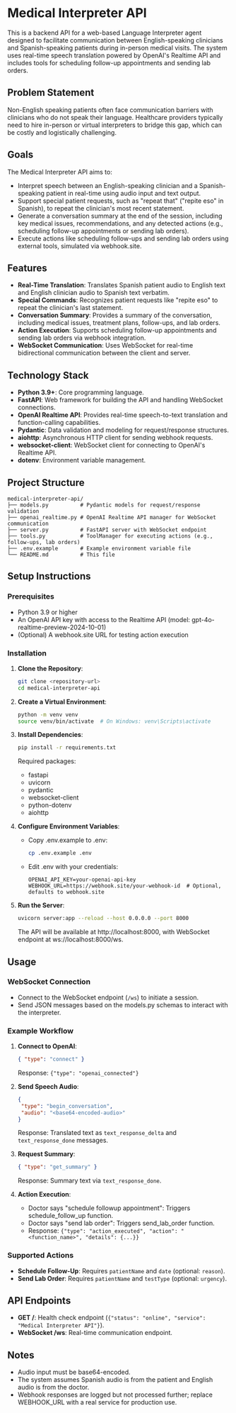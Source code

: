 # Medical Interpreter API

This is a backend API for a web-based Language Interpreter agent designed to facilitate communication between English-speaking clinicians and Spanish-speaking patients during in-person medical visits. The system uses real-time speech translation powered by OpenAI's Realtime API and includes tools for scheduling follow-up appointments and sending lab orders.

## Problem Statement

Non-English speaking patients often face communication barriers with clinicians who do not speak their language. Healthcare providers typically need to hire in-person or virtual interpreters to bridge this gap, which can be costly and logistically challenging.

## Goals

The Medical Interpreter API aims to:

- Interpret speech between an English-speaking clinician and a Spanish-speaking patient in real-time using audio input and text output.
- Support special patient requests, such as "repeat that" ("repite eso" in Spanish), to repeat the clinician's most recent statement.
- Generate a conversation summary at the end of the session, including key medical issues, recommendations, and any detected actions (e.g., scheduling follow-up appointments or sending lab orders).
- Execute actions like scheduling follow-ups and sending lab orders using external tools, simulated via webhook.site.

## Features

- **Real-Time Translation**: Translates Spanish patient audio to English text and English clinician audio to Spanish text verbatim.
- **Special Commands**: Recognizes patient requests like "repite eso" to repeat the clinician's last statement.
- **Conversation Summary**: Provides a summary of the conversation, including medical issues, treatment plans, follow-ups, and lab orders.
- **Action Execution**: Supports scheduling follow-up appointments and sending lab orders via webhook integration.
- **WebSocket Communication**: Uses WebSocket for real-time bidirectional communication between the client and server.

## Technology Stack

- **Python 3.9+**: Core programming language.
- **FastAPI**: Web framework for building the API and handling WebSocket connections.
- **OpenAI Realtime API**: Provides real-time speech-to-text translation and function-calling capabilities.
- **Pydantic**: Data validation and modeling for request/response structures.
- **aiohttp**: Asynchronous HTTP client for sending webhook requests.
- **websocket-client**: WebSocket client for connecting to OpenAI's Realtime API.
- **dotenv**: Environment variable management.

## Project Structure

```
medical-interpreter-api/
├── models.py          # Pydantic models for request/response validation
├── openai_realtime.py # OpenAI Realtime API manager for WebSocket communication
├── server.py          # FastAPI server with WebSocket endpoint
├── tools.py           # ToolManager for executing actions (e.g., follow-ups, lab orders)
├── .env.example       # Example environment variable file
└── README.md          # This file
```

## Setup Instructions

### Prerequisites

- Python 3.9 or higher
- An OpenAI API key with access to the Realtime API (model: gpt-4o-realtime-preview-2024-10-01)
- (Optional) A webhook.site URL for testing action execution

### Installation

1. **Clone the Repository**:

   ```bash
   git clone <repository-url>
   cd medical-interpreter-api
   ```

2. **Create a Virtual Environment**:

   ```bash
   python -m venv venv
   source venv/bin/activate  # On Windows: venv\Scripts\activate
   ```

3. **Install Dependencies**:

   ```bash
   pip install -r requirements.txt
   ```

   Required packages:

   - fastapi
   - uvicorn
   - pydantic
   - websocket-client
   - python-dotenv
   - aiohttp

4. **Configure Environment Variables**:

   - Copy .env.example to .env:
     ```bash
     cp .env.example .env
     ```
   - Edit .env with your credentials:
     ```
     OPENAI_API_KEY=your-openai-api-key
     WEBHOOK_URL=https://webhook.site/your-webhook-id  # Optional, defaults to webhook.site
     ```

5. **Run the Server**:

   ```bash
   uvicorn server:app --reload --host 0.0.0.0 --port 8000
   ```

   The API will be available at http://localhost:8000, with WebSocket endpoint at ws://localhost:8000/ws.

## Usage

### WebSocket Connection

- Connect to the WebSocket endpoint (`/ws`) to initiate a session.
- Send JSON messages based on the models.py schemas to interact with the interpreter.

### Example Workflow

1. **Connect to OpenAI**:

   ```json
   { "type": "connect" }
   ```

   Response: `{"type": "openai_connected"}`

2. **Send Speech Audio**:

   ```json
   {
   	"type": "begin_conversation",
   	"audio": "<base64-encoded-audio>"
   }
   ```

   Response: Translated text as `text_response_delta` and `text_response_done` messages.

3. **Request Summary**:

   ```json
   { "type": "get_summary" }
   ```

   Response: Summary text via `text_response_done`.

4. **Action Execution**:
   - Doctor says "schedule followup appointment": Triggers schedule_follow_up function.
   - Doctor says "send lab order": Triggers send_lab_order function.
   - Response: `{"type": "action_executed", "action": "<function_name>", "details": {...}}`

### Supported Actions

- **Schedule Follow-Up**: Requires `patientName` and `date` (optional: `reason`).
- **Send Lab Order**: Requires `patientName` and `testType` (optional: `urgency`).

## API Endpoints

- **GET /**: Health check endpoint (`{"status": "online", "service": "Medical Interpreter API"}`).
- **WebSocket /ws**: Real-time communication endpoint.

## Notes

- Audio input must be base64-encoded.
- The system assumes Spanish audio is from the patient and English audio is from the doctor.
- Webhook responses are logged but not processed further; replace WEBHOOK_URL with a real service for production use.
